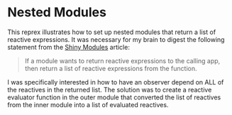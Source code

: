 # Nested Modules

This reprex illustrates how to set up nested modules that return a list of reactive expressions. It was necessary for my brain to digest the following statement from the [Shiny Modules](https://shiny.rstudio.com/articles/modules.html) article:

> If a module wants to return reactive expressions to the calling app, then return a list of reactive expressions from the function.

I was specifically interested in how to have an observer depend on ALL of the reactives in the returned list. The solution was to create a reactive evaluator function in the outer module that converted the list of reactives from the inner module into a list of evaluated reactives.
